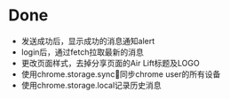 # Done

- 发送成功后，显示成功的消息通知alert
- login后，通过fetch拉取最新的消息
- 更改页面样式，去掉分享页面的Air Lift标题及LOGO
- 使用chrome.storage.sync同步chrome user的所有设备
- 使用chrome.storage.local记录历史消息
